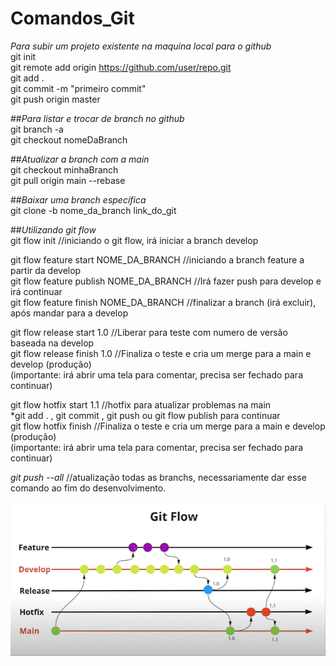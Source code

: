 # Comandos_Git


*Para subir um projeto existente na maquina local para o github* <br/>
git init <br/>
git remote add origin https://github.com/user/repo.git <br/>
git add . <br/>
git commit -m "primeiro commit" <br/>
git push origin master <br/>

##*Para listar e trocar de branch no github* <br/>
git branch -a <br/>
git checkout nomeDaBranch <br/>

##*Atualizar a branch com a main* <br/>
git checkout minhaBranch <br/>
git pull origin main --rebase <br/>

##*Baixar uma branch específica* <br/>
git clone -b nome_da_branch link_do_git

##*Utilizando git flow* <br/>
git flow init      //iniciando o git flow, irá iniciar a branch develop

git flow feature start NOME_DA_BRANCH    //iniciando a branch feature a partir da develop <br/>
git flow feature publish NOME_DA_BRANCH    //Irá fazer push para develop e irá continuar <br/>
git flow feature finish NOME_DA_BRANCH    //finalizar a branch (irá excluir), após mandar para a develop <br/>

git flow release start 1.0    //Liberar para teste com numero de versão baseada na develop <br/>
git flow release finish 1.0    //Finaliza o teste e cria um merge para a main e develop (produção) <br/>
(importante: irá abrir uma tela para comentar, precisa ser fechado para continuar)<br/>

git flow hotfix start 1.1     //hotfix para atualizar problemas na main<br/>
*git add . , git commit , git push ou git flow publish para continuar<br/>
git flow hotfix finish    //Finaliza o teste e cria um merge para a main e develop (produção) <br/>
(importante: irá abrir uma tela para comentar, precisa ser fechado para continuar)<br/>

*git push --all*    //atualização todas as branchs, necessariamente dar esse comando ao fim do desenvolvimento.




<img src="https://github.com/ElvisCostaOliveira/Comandos_Git/blob/main/image/git_flow.gif" width="620">


